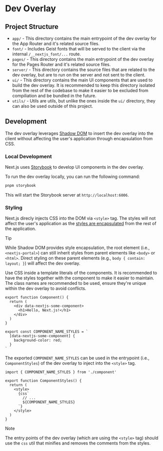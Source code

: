 # Dev Overlay

## Project Structure

- `app/` - This directory contains the main entrypoint of the dev overlay for the App Router and it's related source files.
- `font/` - Includes Geist fonts that will be served to the client via the internal `/__nextjs_font/...` route.
- `pages/` - This directory contains the main entrypoint of the dev overlay for the Pages Router and it's related source files.
- `server/` - This directory contains the source files that are related to the dev overlay, but are to run on the server and not sent to the client.
- `ui/` - This directory contains the main UI components that are used to build the dev overlay. It is recommended to keep this directory isolated from the rest of the codebase to make it easier to be excluded from compiliation and be bundled in the future.
- `utils/` - Utils are utils, but unlike the ones inside the `ui/` directory, they can also be used outside of this project.

## Development

The dev overlay leverages [Shadow DOM](https://developer.mozilla.org/en-US/docs/Web/API/Web_components/Using_shadow_DOM) to insert the dev overlay into the client without affecting the user's application through encapsulation from CSS.

### Local Development

Next.js uses [Storybook](https://storybook.js.org) to develop UI components in the dev overlay.

To run the dev overlay locally, you can run the following command:

```bash
pnpm storybook
```

This will start the Storybook server at `http://localhost:6006`.

### Styling

Next.js direcly injects CSS into the DOM via `<style>` tag. The styles will not affect the user's application as the [styles are encapsulated](https://developer.mozilla.org/en-US/docs/Web/API/Web_components/Using_shadow_DOM#encapsulation_from_css) from the rest of the application.

> [!TIP]
> While Shadow DOM provides style encapsulation, the root element (i.e., `<nextjs-portal>`) can still inherit styles from parent elements like `<body>` or `<html>`. Direct styling on these parent elements (e.g., `body { contain: layout; }`) will affect the dev overlay.

Use CSS inside a template literals of the components. It is recommended to have the styles together with the component to make it easier to maintain. The class names are recommended to be used, ensure they're unique within the dev overlay to avoid conflicts.

```tsx
export function Component() {
  return (
    <div data-nextjs-some-component>
      <h1>Hello, Next.js!</h1>
    </div>
  )
}

export const COMPONENT_NAME_STYLES = `
  [data-nextjs-some-component] {
    background-color: red;
  }
`
```

The exported `COMPONENT_NAME_STYLES` can be used in the entrypoint (i.e., `ComponentStyles`) of the dev overlay to inject into the `<style>` tag.

```tsx
import { COMPONENT_NAME_STYLES } from './component'

export function ComponentStyles() {
  return (
    <style>
      {css`
        // ...
        ${COMPONENT_NAME_STYLES}
      `}
    </style>
  )
}
```

> [!NOTE]
> The entry points of the dev overlay (which are using the `<style>` tag) should use the `css` util that minifies and removes the comments from the styles.
